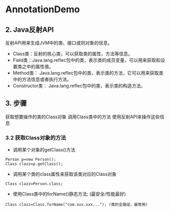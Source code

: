 # AnnotationDemo

## 2. Java反射API

反射API用来生成JVM中的类、接口或则对象的信息。 
- Class类：反射的核心类，可以获取类的属性，方法等信息。 
- Field类：Java.lang.reflec包中的类，表示类的成员变量，可以用来获取和设置类之中的属性值。 
- Method类： Java.lang.reflec包中的类，表示类的方法，它可以用来获取类中的方法信息或者执行方法。 
- Constructor类： Java.lang.reflec包中的类，表示类的构造方法。


## 3. 步骤

获取想要操作的类的Class对象
调用Class类中的方法
使用反射API来操作这些信息

### 3.2 获取Class对象的方法

- 调用某个对象的getClass()方法
```
Person p=new Person();
Class clazz=p.getClass();
```
- 调用某个类的class属性来获取该类对应的Class对象
```
Class clazz=Person.class;
```
- 使用Class类中的forName()静态方法; (最安全/性能最好)
```
Class clazz=Class.forName("com.xxx.xxx..."); (类的全路径，最常用)
```
